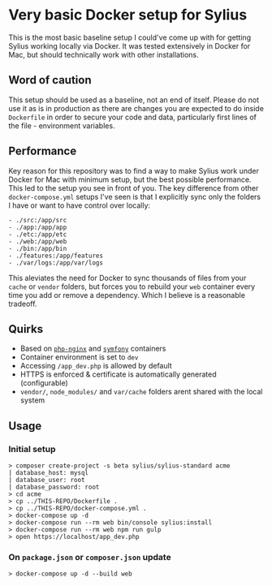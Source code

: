 Very basic Docker setup for Sylius
==================================

This is the most basic baseline setup I could've come up with for getting Sylius working locally via
Docker. It was tested extensively in Docker for Mac, but should technically work with other
installations.

Word of caution
---------------

This setup should be used as a baseline, not an end of itself. Please do not use it as is in
production as there are changes you are expected to do inside `Dockerfile` in order to secure your
code and data, particularly first lines of the file - environment variables.

Performance
-----------

Key reason for this repository was to find a way to make Sylius work under Docker for Mac with
minimum setup, but the best possible performance. This led to the setup you see in front of you. The
key difference from other `docker-compose.yml` setups I've seen is that I explicitly sync only the
folders I have or want to have control over locally:

```
- ./src:/app/src
- ./app:/app/app
- ./etc:/app/etc
- ./web:/app/web
- ./bin:/app/bin
- ./features:/app/features
- ./var/logs:/app/var/logs
```

This aleviates the need for Docker to sync thousands of files from your `cache` or `vendor` folders,
but forces you to rebuild your `web` container every time you add or remove a dependency. Which
I believe is a reasonable tradeoff.

Quirks
------

- Based on [`php-nginx`](https://github.com/continuouspipe/dockerfiles/tree/master/php-nginx) and [`symfony`](https://github.com/continuouspipe/dockerfiles/tree/master/symfony) containers
- Container environment is set to `dev`
- Accessing `/app_dev.php` is allowed by default
- HTTPS is enforced & certificate is automatically generated (configurable)
- `vendor/`, `node_modules/` and `var/cache` folders arent shared with the local system

Usage
-----

### Initial setup

```
> composer create-project -s beta sylius/sylius-standard acme
| database_host: mysql
| database_user: root
| database_password: root
> cd acme
> cp ../THIS-REPO/Dockerfile .
> cp ../THIS-REPO/docker-compose.yml .
> docker-compose up -d
> docker-compose run --rm web bin/console sylius:install
> docker-compose run --rm web npm run gulp
> open https://localhost/app_dev.php
```

### On `package.json` or `composer.json` update

```
> docker-compose up -d --build web
```
